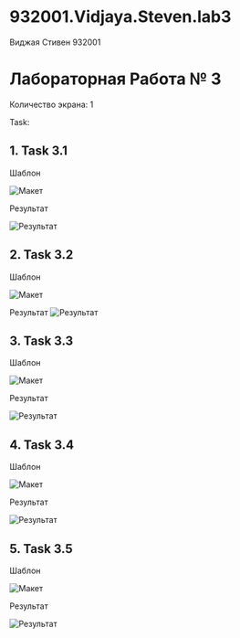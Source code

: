 # 932001.Vidjaya.Steven.lab3

Виджая Стивен 932001

# Лабораторная Работа № 3
Количество экрана: 1

Task:
## 1. Task 3.1
   
   Шаблон
   
   ![Макет](https://github.com/Steven2110/932001.Vidjaya.Steven.Weblab/blob/lab3/Lab3/screenshots/Task3.1.png)

   Результат
   
   ![Результат](https://github.com/Steven2110/932001.Vidjaya.Steven.Weblab/blob/lab3/Lab3/screenshots/Result3.1.png)

## 2. Task 3.2
   
   Шаблон
   
   ![Макет](https://github.com/Steven2110/932001.Vidjaya.Steven.Weblab/blob/lab3/Lab3/screenshots/Task3.2.png)

   Результат
   ![Результат](https://github.com/Steven2110/932001.Vidjaya.Steven.Weblab/blob/lab3/Lab3/screenshots/Result3.2.png)

## 3. Task 3.3
   
   Шаблон
   
   ![Макет](https://github.com/Steven2110/932001.Vidjaya.Steven.Weblab/blob/lab3/Lab3/screenshots/Task3.3.png)

   Результат
   
   ![Результат](https://github.com/Steven2110/932001.Vidjaya.Steven.Weblab/blob/lab3/Lab3/screenshots/Result3.3.png)

## 4. Task 3.4
   
   Шаблон
   
   ![Макет](https://github.com/Steven2110/932001.Vidjaya.Steven.Weblab/blob/lab3/Lab3/screenshots/Task3.4.png)

   Результат
   
   ![Результат](https://github.com/Steven2110/932001.Vidjaya.Steven.Weblab/blob/lab3/Lab3/screenshots/Result3.4.png)

## 5. Task 3.5
   
   Шаблон
   
   ![Макет](https://github.com/Steven2110/932001.Vidjaya.Steven.Weblab/blob/lab3/Lab3/screenshots/Task3.5.png)

   Результат
   
   ![Результат](https://github.com/Steven2110/932001.Vidjaya.Steven.Weblab/blob/lab3/Lab3/screenshots/Result3.5.png)
